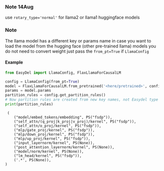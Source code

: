### Note 14Aug

use `rotary_type='normal'` for llama2 or llama1 huggingface models

### Note

The llama model has a different key or params name in case you want to load the model from the hugging face
(other pre-trained llama) models you do not need to convert weight just pass the `from_pt=True` if `LlamaConfig`


#### Example

```python
from EasyDel import LlamaConfig, FlaxLlamaForCausalLM

config = LlamaConfig(from_pt=True)
model = FlaxLlamaForCausalLM.from_pretrained('<here/pretrained>', config=config)
params = model.params
partition_rules = config.get_partition_rules()
# Now partition rules are created from new key names, not Easydel type
print(partition_rules)
```

```text
 (
    ("model/embed_tokens/embedding", PS("fsdp")),
    ("self_attn/(q_proj|k_proj|v_proj)/kernel", PS("fsdp")),
    ("self_attn/o_proj/kernel", PS("fsdp")),
    ("mlp/gate_proj/kernel", PS("fsdp")),
    ("mlp/down_proj/kernel", PS("fsdp")),
    ("mlp/up_proj/kernel", PS("fsdp")),
    ("input_layernorm/kernel", PS(None)),
    ("post_attention_layernorm/kernel", PS(None)),
    ("model/norm/kernel", PS(None)),
    ("lm_head/kernel", PS("fsdp")),
    ('.*', PS(None)),
)
```
